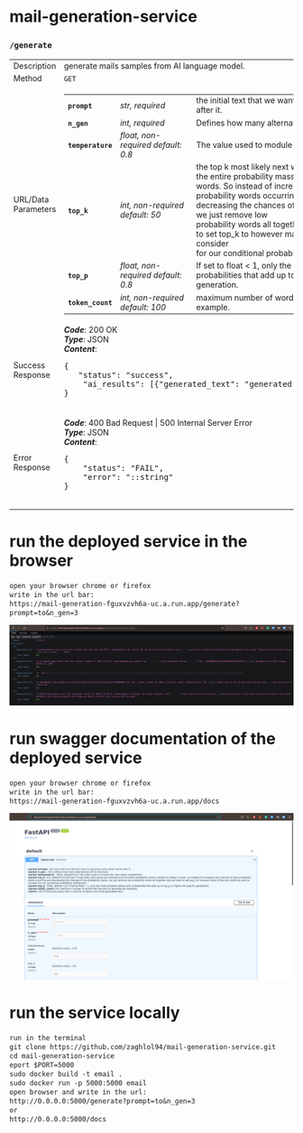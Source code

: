 # mail-generation-service
### `/generate`
<table>
    <tr>
        <td> Description </td>
        <td> generate mails samples from AI language model.</td>
    </tr>
    <tr>
        <td> Method </td>
        <td> <code>GET</code> </td>
    </tr>
    <tr>
        <td> URL/Data Parameters </td>
        <td>
            <table>
                <tr>
                    <td> <strong><code>prompt</code></strong> </td>
                    <td> <i>str, required</i> </td>
                    <td> the initial text that we want to generate some other words after it.</td>
                </tr>
                 <tr>
                    <td> <strong><code>n_gen</code></strong> </td>
                    <td> <i>int, required</i> </td>
                    <td>Defines how many alternatives will be returned.</td>
                </tr>
                <tr>
                    <td> <strong><code>temperature</code></strong> </td>
                    <td> <i>float, non-required default: 0.8</i> </td>
                    <td> The value used to module the next token probabilities.</td>
                </tr>
                <tr>
                    <td> <strong><code>top_k</code></strong> </td>
                    <td> <i>int, non-required default: 50</i> </td>
                    <td> the top k most likely next words are selected and <br>
                            the entire probability mass is shifted to these k<br>
                            words.
                            So instead of increasing the chances of high<br> probability words 
                            occurring and<br> decreasing the chances of low probability words, <br>
                            we just remove low <br>probability words all together We just need <br>
                            to set top_k to however many of the top words we want to consider <br>
                            for our conditional probability distribution.</td>
                </tr>
                <tr>
                    <td> <strong><code>top_p</code></strong> </td>
                    <td> <i>float, non-required default: 0.8</i> </td>
                    <td> If set to float < 1, only the most probable tokens with probabilities that add up to top_p or higher are kept for generation.</td>
                </tr>
                <tr>
                    <td> <strong><code>token_count</code></strong> </td>
                    <td> <i>int, non-required default: 100</i> </td>
                    <td> maximum number of words that we want to generate per example.</td>
                </tr>
            </table>
        </td>
    </tr>
    <tr>
        <td> Success Response </td>
        <td> 
             <i><strong>Code</strong></i>: 200 OK <br>
             <i><strong>Type</strong></i>: JSON <br>
             <i><strong>Content</strong></i>:
             <pre>
{
   "status": "success",
    "ai_results": [{"generated_text": "generated text","text_length": 753}]
}
             </pre>
        </td>
    </tr>
    <tr>
        <td> Error Response </td>
        <td>
        <i><strong>Code</strong></i>: 400 Bad Request | 500 Internal Server Error <br>
        <i><strong>Type</strong></i>: JSON <br>
        <i><strong>Content</strong></i>:
        <pre>
{
    "status": "FAIL",
    "error": "::string"
}
        </pre>
        </td>
    </tr>
</table>

# run the deployed service in the browser
```
open your browser chrome or firefox
write in the url bar:
https://mail-generation-fguxvzvh6a-uc.a.run.app/generate?prompt=to&n_gen=3
```
<img src="imgs/web.png" alt="browser result">

# run swagger documentation of the deployed service
```
open your browser chrome or firefox
write in the url bar:
https://mail-generation-fguxvzvh6a-uc.a.run.app/docs
```
<img src="imgs/swagger-api.png" alt="swagger result">

# run the service locally
```
run in the terminal
git clone https://github.com/zaghlol94/mail-generation-service.git
cd mail-generation-service
eport $PORT=5000
sudo docker build -t email .
sudo docker run -p 5000:5000 email
open browser and write in the url:
http://0.0.0.0:5000/generate?prompt=to&n_gen=3
or
http://0.0.0.0:5000/docs
```
